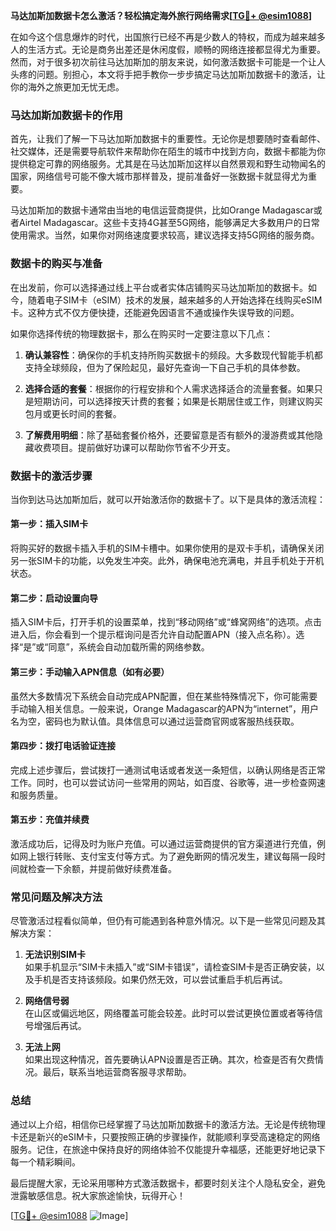 **马达加斯加数据卡怎么激活？轻松搞定海外旅行网络需求[[TG💪+ @esim1088](https://t.me/s/esim1088)]**

在如今这个信息爆炸的时代，出国旅行已经不再是少数人的特权，而成为越来越多人的生活方式。无论是商务出差还是休闲度假，顺畅的网络连接都显得尤为重要。然而，对于很多初次前往马达加斯加的朋友来说，如何激活数据卡可能是一个让人头疼的问题。别担心，本文将手把手教你一步步搞定马达加斯加数据卡的激活，让你的海外之旅更加无忧无虑。

### 马达加斯加数据卡的作用

首先，让我们了解一下马达加斯加数据卡的重要性。无论你是想要随时查看邮件、社交媒体，还是需要导航软件来帮助你在陌生的城市中找到方向，数据卡都能为你提供稳定可靠的网络服务。尤其是在马达加斯加这样以自然景观和野生动物闻名的国家，网络信号可能不像大城市那样普及，提前准备好一张数据卡就显得尤为重要。

马达加斯加的数据卡通常由当地的电信运营商提供，比如Orange Madagascar或者Airtel Madagascar。这些卡支持4G甚至5G网络，能够满足大多数用户的日常使用需求。当然，如果你对网络速度要求较高，建议选择支持5G网络的服务商。

### 数据卡的购买与准备

在出发前，你可以选择通过线上平台或者实体店铺购买马达加斯加的数据卡。如今，随着电子SIM卡（eSIM）技术的发展，越来越多的人开始选择在线购买eSIM卡。这种方式不仅方便快捷，还能避免因语言不通或操作失误导致的问题。

如果你选择传统的物理数据卡，那么在购买时一定要注意以下几点：

1. **确认兼容性**：确保你的手机支持所购买数据卡的频段。大多数现代智能手机都支持全球频段，但为了保险起见，最好先查询一下自己手机的具体参数。
   
2. **选择合适的套餐**：根据你的行程安排和个人需求选择适合的流量套餐。如果只是短期访问，可以选择按天计费的套餐；如果是长期居住或工作，则建议购买包月或更长时间的套餐。

3. **了解费用明细**：除了基础套餐价格外，还要留意是否有额外的漫游费或其他隐藏收费项目。提前做好功课可以帮助你节省不少开支。

### 数据卡的激活步骤

当你到达马达加斯加后，就可以开始激活你的数据卡了。以下是具体的激活流程：

#### 第一步：插入SIM卡

将购买好的数据卡插入手机的SIM卡槽中。如果你使用的是双卡手机，请确保关闭另一张SIM卡的功能，以免发生冲突。此外，确保电池充满电，并且手机处于开机状态。

#### 第二步：启动设置向导

插入SIM卡后，打开手机的设置菜单，找到“移动网络”或“蜂窝网络”的选项。点击进入后，你会看到一个提示框询问是否允许自动配置APN（接入点名称）。选择“是”或“同意”，系统会自动加载所需的网络参数。

#### 第三步：手动输入APN信息（如有必要）

虽然大多数情况下系统会自动完成APN配置，但在某些特殊情况下，你可能需要手动输入相关信息。一般来说，Orange Madagascar的APN为“internet”，用户名为空，密码也为默认值。具体信息可以通过运营商官网或客服热线获取。

#### 第四步：拨打电话验证连接

完成上述步骤后，尝试拨打一通测试电话或者发送一条短信，以确认网络是否正常工作。同时，也可以尝试访问一些常用的网站，如百度、谷歌等，进一步检查网速和服务质量。

#### 第五步：充值并续费

激活成功后，记得及时为账户充值。可以通过运营商提供的官方渠道进行充值，例如网上银行转账、支付宝支付等方式。为了避免断网的情况发生，建议每隔一段时间就检查一下余额，并提前做好续费准备。

### 常见问题及解决方法

尽管激活过程看似简单，但仍有可能遇到各种意外情况。以下是一些常见问题及其解决方案：

1. **无法识别SIM卡**  
   如果手机显示“SIM卡未插入”或“SIM卡错误”，请检查SIM卡是否正确安装，以及手机是否支持该频段。如果仍然无效，可以尝试重启手机后再试。

2. **网络信号弱**  
   在山区或偏远地区，网络覆盖可能会较差。此时可以尝试更换位置或者等待信号增强后再试。

3. **无法上网**  
   如果出现这种情况，首先要确认APN设置是否正确。其次，检查是否有欠费情况。最后，联系当地运营商客服寻求帮助。

### 总结

通过以上介绍，相信你已经掌握了马达加斯加数据卡的激活方法。无论是传统物理卡还是新兴的eSIM卡，只要按照正确的步骤操作，就能顺利享受高速稳定的网络服务。记住，在旅途中保持良好的网络体验不仅能提升幸福感，还能更好地记录下每一个精彩瞬间。

最后提醒大家，无论采用哪种方式激活数据卡，都要时刻关注个人隐私安全，避免泄露敏感信息。祝大家旅途愉快，玩得开心！

[[TG💪+ @esim1088](https://t.me/s/esim1088) ![Image](https://i.postimg.cc/4NQfJmqS/Snipaste-2025-05-13-00-14-12.png)]
